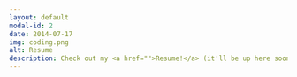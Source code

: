 ```yaml
---
layout: default
modal-id: 2
date: 2014-07-17
img: coding.png
alt: Resume
description: Check out my <a href="">Resume!</a> (it'll be up here soon!)
---
```

